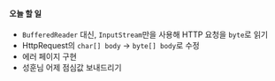 #### 오늘 할 일

- `BufferedReader` 대신, `InputStream`만을 사용해 HTTP 요청을 `byte`로 읽기
- HttpRequest의 `char[] body` -> `byte[] body`로 수정
- 에러 페이지 구현
- 성훈님 어제 점심값 보내드리기